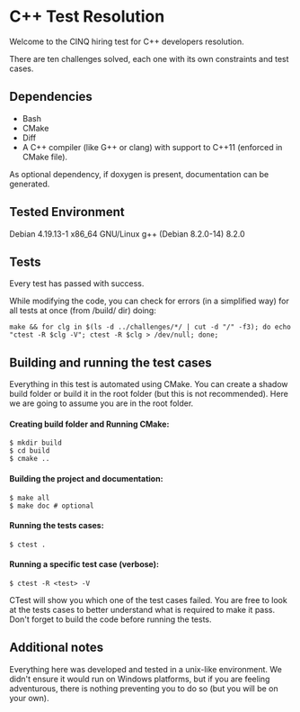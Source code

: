 # C++ Test Resolution

Welcome to the CINQ hiring test for C++ developers resolution.

There are ten challenges solved, each one with its own constraints and test cases.

## Dependencies

* Bash
* CMake
* Diff
* A C++ compiler (like G++ or clang) with support to C++11 (enforced in CMake file).

As optional dependency, if doxygen is present, documentation can be generated.

## Tested Environment
Debian 4.19.13-1 x86_64 GNU/Linux
g++ (Debian 8.2.0-14) 8.2.0

## Tests

Every test has passed with success.

While modifying the code, you can check for errors (in a simplified way) for all tests at once (from /build/ dir) doing:
```
make && for clg in $(ls -d ../challenges/*/ | cut -d "/" -f3); do echo "ctest -R $clg -V"; ctest -R $clg > /dev/null; done;
```

## Building and running the test cases

Everything in this test is automated using CMake.
You can create a shadow build folder or build it in the root folder (but this is not recommended).
Here we are going to assume you are in the root folder.

#### Creating build folder and Running CMake:

```
$ mkdir build
$ cd build
$ cmake ..
```

#### Building the project and documentation:

```
$ make all
$ make doc # optional
```

#### Running the tests cases:

```
$ ctest .
```

#### Running a specific test case (verbose):

```
$ ctest -R <test> -V
```

CTest will show you which one of the test cases failed. You are free to look at the tests cases to better understand what is required to make it pass. Don't forget to build the code before running the tests.

## Additional notes

Everything here was developed and tested in a unix-like environment. We didn't ensure it would run on Windows platforms, but if you are feeling adventurous, there is nothing preventing you to do so (but you will be on your own).
